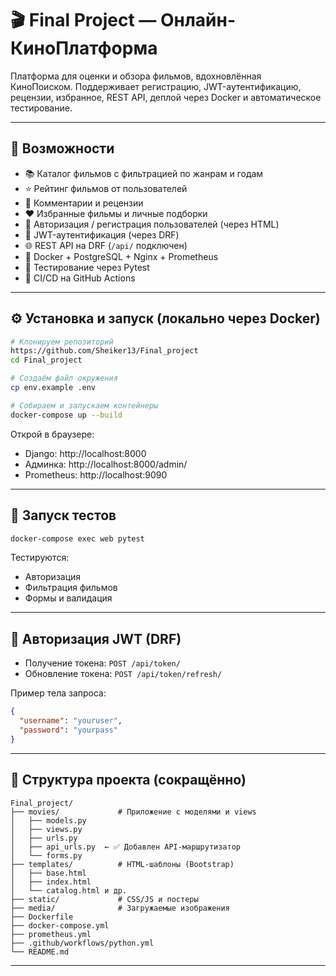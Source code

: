 # 🎬 Final Project — Онлайн-КиноПлатформа

Платформа для оценки и обзора фильмов, вдохновлённая КиноПоиском. Поддерживает регистрацию, JWT-аутентификацию, рецензии, избранное, REST API, деплой через Docker и автоматическое тестирование.

---

## 🚀 Возможности

- 📚 Каталог фильмов с фильтрацией по жанрам и годам
- ⭐ Рейтинг фильмов от пользователей
- 💬 Комментарии и рецензии
- ❤️ Избранные фильмы и личные подборки
- 👤 Авторизация / регистрация пользователей (через HTML)
- 🔐 JWT-аутентификация (через DRF)
- 🌐 REST API на DRF (`/api/` подключен)
- 🐳 Docker + PostgreSQL + Nginx + Prometheus
- 🧪 Тестирование через Pytest
- 🚀 CI/CD на GitHub Actions

---

## ⚙️ Установка и запуск (локально через Docker)

```bash
# Клонируем репозиторий
https://github.com/Sheiker13/Final_project
cd Final_project

# Создаём файл окружения
cp env.example .env

# Собираем и запускаем контейнеры
docker-compose up --build
```

Открой в браузере:
- Django: http://localhost:8000
- Админка: http://localhost:8000/admin/
- Prometheus: http://localhost:9090

---

## 🧪 Запуск тестов

```bash
docker-compose exec web pytest
```

Тестируются:
- Авторизация
- Фильтрация фильмов
- Формы и валидация

---

## 🔑 Авторизация JWT (DRF)

- Получение токена: `POST /api/token/`
- Обновление токена: `POST /api/token/refresh/`

Пример тела запроса:
```json
{
  "username": "youruser",
  "password": "yourpass"
}
```

---

## 📂 Структура проекта (сокращённо)

```
Final_project/
├── movies/             # Приложение с моделями и views
│   ├── models.py
│   ├── views.py
│   ├── urls.py
│   ├── api_urls.py  ← ✅ Добавлен API-маршрутизатор
│   └── forms.py
├── templates/          # HTML-шаблоны (Bootstrap)
│   ├── base.html
│   ├── index.html
│   └── catalog.html и др.
├── static/             # CSS/JS и постеры
├── media/              # Загружаемые изображения
├── Dockerfile
├── docker-compose.yml
├── prometheus.yml
├── .github/workflows/python.yml
└── README.md
```

---
